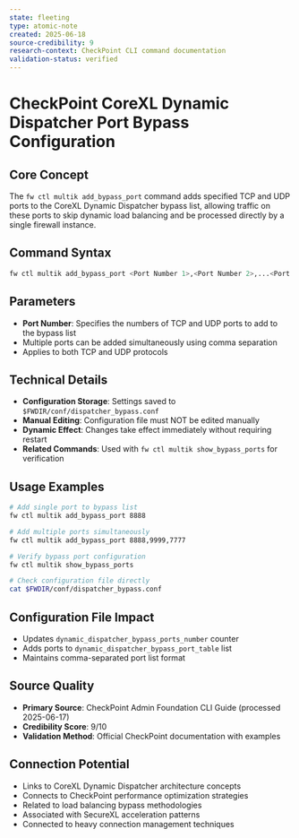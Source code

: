 ```yaml
---
state: fleeting
type: atomic-note
created: 2025-06-18
source-credibility: 9
research-context: CheckPoint CLI command documentation
validation-status: verified
---
```


# CheckPoint CoreXL Dynamic Dispatcher Port Bypass Configuration

## Core Concept
The `fw ctl multik add_bypass_port` command adds specified TCP and UDP ports to the CoreXL Dynamic Dispatcher bypass list, allowing traffic on these ports to skip dynamic load balancing and be processed directly by a single firewall instance.

## Command Syntax
```bash
fw ctl multik add_bypass_port <Port Number 1>,<Port Number 2>,...<Port Number N>
```

## Parameters
- **Port Number**: Specifies the numbers of TCP and UDP ports to add to the bypass list
- Multiple ports can be added simultaneously using comma separation
- Applies to both TCP and UDP protocols

## Technical Details
- **Configuration Storage**: Settings saved to `$FWDIR/conf/dispatcher_bypass.conf`
- **Manual Editing**: Configuration file must NOT be edited manually
- **Dynamic Effect**: Changes take effect immediately without requiring restart
- **Related Commands**: Used with `fw ctl multik show_bypass_ports` for verification

## Usage Examples
```bash
# Add single port to bypass list
fw ctl multik add_bypass_port 8888

# Add multiple ports simultaneously
fw ctl multik add_bypass_port 8888,9999,7777

# Verify bypass port configuration
fw ctl multik show_bypass_ports

# Check configuration file directly
cat $FWDIR/conf/dispatcher_bypass.conf
```

## Configuration File Impact
- Updates `dynamic_dispatcher_bypass_ports_number` counter
- Adds ports to `dynamic_dispatcher_bypass_port_table` list
- Maintains comma-separated port list format

## Source Quality
- **Primary Source**: CheckPoint Admin Foundation CLI Guide (processed 2025-06-17)
- **Credibility Score**: 9/10
- **Validation Method**: Official CheckPoint documentation with examples

## Connection Potential
- Links to CoreXL Dynamic Dispatcher architecture concepts
- Connects to CheckPoint performance optimization strategies
- Related to load balancing bypass methodologies
- Associated with SecureXL acceleration patterns
- Connected to heavy connection management techniques
